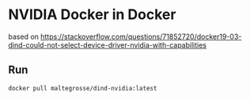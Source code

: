 # NVIDIA Docker in Docker
based on https://stackoverflow.com/questions/71852720/docker19-03-dind-could-not-select-device-driver-nvidia-with-capabilities

## Run
`docker pull maltegrosse/dind-nvidia:latest`

